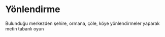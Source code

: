 # Yönlendirme

Bulunduğu merkezden şehire, ormana, çöle, köye yönlendirmeler yaparak metin tabanlı oyun

